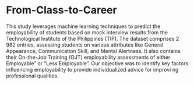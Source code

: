 # From-Class-to-Career
 This study leverages machine learning techniques to predict the employability of students based on mock interview results from the Technological Institute of the Philippines (TIP). The dataset comprises 2 982 entries, assessing students on various attributes like General Appearance, Communication Skill, and Mental Alertness. It also contains their On-the-Job Training (OJT) employability assessments of either  Employable” or ”Less Employable”. Our objective was to identify key factors influencing employability to provide individualized advice for improvi ng professional qualities.
